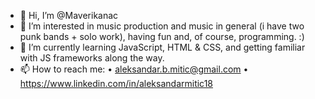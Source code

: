 - 👋 Hi, I’m @Maverikanac
- 👀 I’m interested in music production and music in general (i have two punk bands + solo work), having fun and, of course, programming. :)
- 🌱 I’m currently learning JavaScript, HTML & CSS, and getting familiar with JS frameworks along the way.
- 📫 How to reach me:
   • aleksandar.b.mitic@gmail.com
   • https://www.linkedin.com/in/aleksandarmitic18

<!---
Maverikanac/Maverikanac is a ✨ special ✨ repository because its `README.md` (this file) appears on your GitHub profile.
You can click the Preview link to take a look at your changes.
--->
